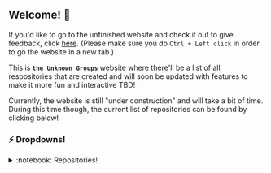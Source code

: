 ## Welcome! :wave:

If you'd like to go to the unfinished website and check it out to give feedback, click [here](https://theunknowngroup.github.io). (Please make sure you do `Ctrl + Left click` in order to go the website in a new tab.)

This is **`the Unknown Groups`** website where there'll be a list of all respositories that are created and will soon be updated with features to make it more fun and interactive <spoiler>TBD</spoiler>!

Currently, the website is still "under construction" and will take a bit of time. During this time though, the current list of repositories can be found by clicking below!
### :zap: Dropdowns!
<details>
  <summary> :notebook: Repositories!</summary>
  
  - [Unknown Mod](https://github.com/TheUnknownGroup/unknown-mod)!
  - [Custom Splashes](https://github.com/TheUnknownGroup/custom-splashes)!
  - [This website](https://github.com/TheUnknownGroup/theunknowngroup.github.io)!
  - [and finally, Java](https://github.com/TheUnknownGroup/Java)!

If you want more information on them, click on the arrow below!

  <details>
    <summary> :scroll: Information on the Repos! </summary>
    
  - :zap: Repository 1:
      <details>
        <summary> ❓ Unknown Mod! </summary>
         This is the very first mod that we created many months ago but never published it to anything! 
        <br><br>
        
       It adds two blocks into the game, and has some configurations for publishing and fancier details!
    
      </details>
      
  - :zap: Repository 2:
      <details>
        <summary> 🖌️ Custom Splashes! </summary>
         This is the first published resource pack that we put out to the world. It may not be our first resource pack that we've ever made but its certainly not the last.
         <br><br>
        
       It adds custom splashes--the yellow text below the giant **`MINECRAFT`** logo on the main title screen of Minecraft! You are able to customize it to your liking or keep it as is.
      </details>

  - :zap: Repository 3
      <details>
        <summary> ☕ Java! </summary>
        This is the very first repository ever made by [Devon K](https://github.com/devonk15) who is also the owner of [the Unknown Group](https://github.com/TheUnknownGroup)! He made this a year or so ago to help store his python, java, javascript, c++ and html projects!
        <br><br>

      You can check out the repository by click [here](https://github.com/TheUnknownGroup/Java)!
      </details> 
    Thats all of them currently, there might be more in the future, but that is yet to be discovered!
  </details>
</details>

